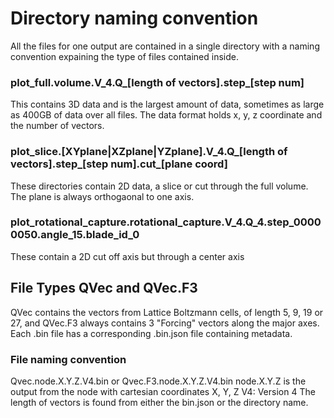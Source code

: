 # Directory naming convention
All the files for one output are contained in a single directory with a naming convention expaining the type of files contained inside.



### plot_full.volume.V_4.Q_[length of vectors].step_[step num]
This contains 3D data and is the largest amount of data, sometimes as large as 400GB of data over all files. The data format holds x, y, z coordinate and the number of vectors.


<!--### plot_full.volume_dense-->
<!--This will contain the above but without the co-ordinate data-->


### plot_slice.[XYplane|XZplane|YZplane].V_4.Q_[length of vectors].step_[step num].cut_[plane coord]
These directories contain 2D data, a slice or cut through the full volume.  The plane is always orthogaonal to one axis.


### plot_rotational_capture.rotational_capture.V_4.Q_4.step_00000050.angle_15.blade_id_0
These contain a 2D cut off axis but through a center axis


<!--### plot_skew.V_4.Q_4.step_00000050.angle_15.blade_id_0-->
<!--This is a cut but not orthogonal to any axis.-->


## File Types QVec and QVec.F3
QVec contains the vectors from Lattice Boltzmann cells, of length 5, 9, 19 or 27, and QVec.F3 always contains 3 "Forcing" vectors along the major axes.  Each .bin file has a corresponding .bin.json file containing metadata.

### File naming convention
Qvec.node.X.Y.Z.V4.bin or Qvec.F3.node.X.Y.Z.V4.bin
node.X.Y.Z is the output from the node with cartesian coordinates X, Y, Z
V4: Version 4
The length of vectors is found from either the bin.json or the directory name.

